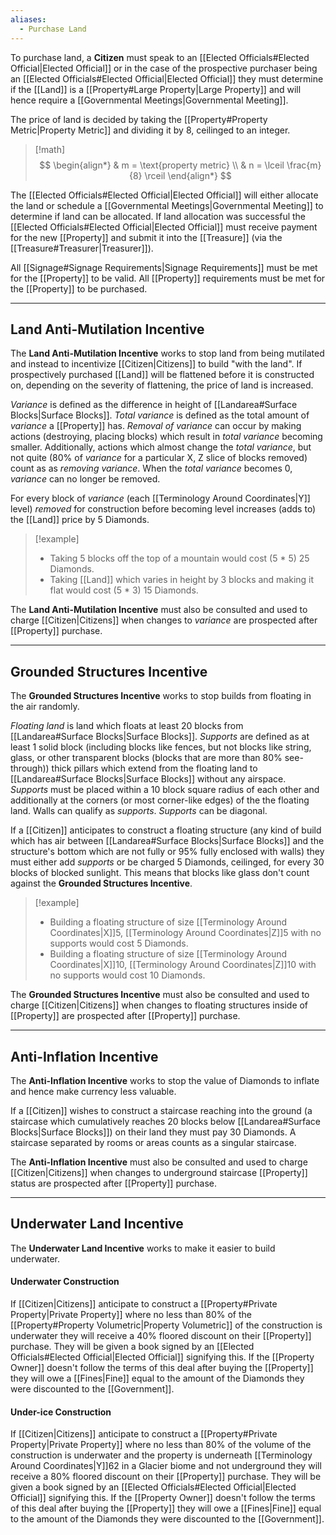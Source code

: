 ```yaml
---
aliases:
  - Purchase Land
---
```

To purchase land, a **Citizen** must speak to an [[Elected Officials#Elected Official|Elected Official]] or in the case of the prospective purchaser being an [[Elected Officials#Elected Official|Elected Official]] they must determine if the [[Land]] is a [[Property#Large Property|Large Property]] and will hence require a [[Governmental Meetings|Governmental Meeting]].

The price of land is decided by taking the [[Property#Property Metric|Property Metric]] and dividing it by 8, ceilinged to an integer.
> [!math]
> $$ \begin{align*}
> & m = \text{property metric} \\
> & n = \lceil \frac{m}{8} \rceil 
> \end{align*} $$

The [[Elected Officials#Elected Official|Elected Official]] will either allocate the land or schedule a [[Governmental Meetings|Governmental Meeting]] to determine if land can be allocated. If land allocation was successful the [[Elected Officials#Elected Official|Elected Official]] must receive payment for the new [[Property]] and submit it into the [[Treasure]] (via the [[Treasure#Treasurer|Treasurer]]).

All [[Signage#Signage Requirements|Signage Requirements]] must be met for the [[Property]] to be valid.
All [[Property]] requirements must be met for the [[Property]] to be purchased.

---
## Land Anti-Mutilation Incentive
The **Land Anti-Mutilation Incentive** works to stop land from being mutilated and instead to incentivize [[Citizen|Citizens]] to build "with the land". If prospectively purchased [[Land]] will be flattened before it is constructed on, depending on the severity of flattening, the price of land is increased. 

*Variance* is defined as the difference in height of [[Landarea#Surface Blocks|Surface Blocks]].
*Total variance* is defined as the total amount of *variance* a [[Property]] has.
*Removal of variance* can occur by making actions (destroying, placing blocks) which result in *total variance* becoming smaller. Additionally, actions which almost change the *total variance*, but not quite (80% of *variance* for a particular X, Z slice of blocks removed) count as as *removing variance*.
When the *total variance* becomes 0, *variance* can no longer be removed.

For every block of *variance* (each [[Terminology Around Coordinates|Y]] level) *removed* for construction before becoming level increases (adds to) the [[Land]] price by 5 Diamonds.
> [!example]
> - Taking 5 blocks off the top of a mountain would cost (5 * 5) 25 Diamonds.
> - Taking [[Land]] which varies in height by 3 blocks and making it flat would cost (5 * 3) 15 Diamonds.

The **Land Anti-Mutilation Incentive** must also be consulted and used to charge [[Citizen|Citizens]] when changes to *variance* are prospected after [[Property]] purchase.

---
## Grounded Structures Incentive
The **Grounded Structures Incentive** works to stop builds from floating in the air randomly.

*Floating land* is land which floats at least 20 blocks from [[Landarea#Surface Blocks|Surface Blocks]].
*Supports* are defined as at least 1 solid block (including blocks like fences, but not blocks like string, glass, or other transparent blocks (blocks that are more than 80% see-through)) thick pillars which extend from the floating land to [[Landarea#Surface Blocks|Surface Blocks]] without any airspace. 
*Supports* must be placed within a 10 block square radius of each other and additionally at the corners (or most corner-like edges) of the the floating land. 
Walls can qualify as *supports*. *Supports* can be diagonal. 

If a [[Citizen]] anticipates to construct a floating structure (any kind of build which has air between [[Landarea#Surface Blocks|Surface Blocks]] and the structure's bottom which are not fully or 95% fully enclosed with walls) they must either add *supports* or be charged 5 Diamonds, ceilinged, for every 30 blocks of blocked sunlight. This means that blocks like glass don't count against the **Grounded Structures Incentive**.
> [!example]
> - Building a floating structure of size [[Terminology Around Coordinates|X]]5, [[Terminology Around Coordinates|Z]]5 with no supports would cost 5 Diamonds.
> - Building a floating structure of size [[Terminology Around Coordinates|X]]10, [[Terminology Around Coordinates|Z]]10 with no supports would cost 10 Diamonds.

The **Grounded Structures Incentive** must also be consulted and used to charge [[Citizen|Citizens]] when changes to floating structures inside of [[Property]] are prospected after [[Property]] purchase.

---
## Anti-Inflation Incentive
The **Anti-Inflation Incentive** works to stop the value of Diamonds to inflate and hence make currency less valuable.

If a [[Citizen]] wishes to construct a staircase reaching into the ground (a staircase which cumulatively reaches 20 blocks below [[Landarea#Surface Blocks|Surface Blocks]]) on their land they must pay 30 Diamonds.
A staircase separated by rooms or areas counts as a singular staircase.

The **Anti-Inflation Incentive** must also be consulted and used to charge [[Citizen|Citizens]] when changes to underground staircase [[Property]] status are prospected after [[Property]] purchase.

---
## Underwater Land Incentive
The **Underwater Land Incentive** works to make it easier to build underwater.
#### Underwater Construction
If [[Citizen|Citizens]] anticipate to construct a [[Property#Private Property|Private Property]] where no less than 80% of the [[Property#Property Volumetric|Property Volumetric]] of the construction is underwater they will receive a 40% floored discount on their [[Property]] purchase. They will be given a book signed by an [[Elected Officials#Elected Official|Elected Official]] signifying this. If the [[Property Owner]] doesn't follow the terms of this deal after buying the [[Property]] they will owe a [[Fines|Fine]] equal to the amount of the Diamonds they were discounted to the [[Government]].
#### Under-ice Construction
If [[Citizen|Citizens]] anticipate to construct a [[Property#Private Property|Private Property]] where no less than 80% of the volume of the construction is underwater and the property is underneath [[Terminology Around Coordinates|Y]]62 in a Glacier biome and not underground they will receive a 80% floored discount on their [[Property]] purchase. They will be given a book signed by an [[Elected Officials#Elected Official|Elected Official]] signifying this. If the [[Property Owner]] doesn't follow the terms of this deal after buying the [[Property]] they will owe a [[Fines|Fine]] equal to the amount of the Diamonds they were discounted to the [[Government]].